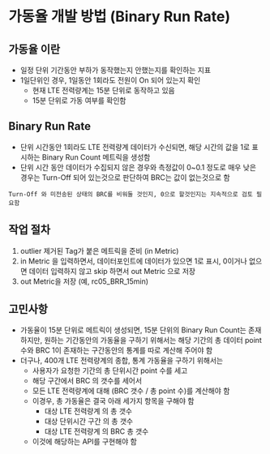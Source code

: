 # 가동율 개발 방법 (Binary Run Rate)
## 가동율 이란
* 일정 단위 기간동안 부하가 동작했는지 안했는지를 확인하는 지표
* 1일단위인 경우, 1일동안 1회라도 전원이 On 되어 있는지 확인
  * 현재 LTE 전력량계는 15분 단위로 동작하고 있음
  * 15분 단위로 가동 여부를 확인함

## Binary Run Rate
* 단위 시간동안 1회라도 LTE 전력량계 데이터가 수신되면, 해당 시간의 값을 1로
 표시하는 Binary Run Count 메트릭을 생성함
* 단위 시간 동안 데이터가 수집되지 않은 경우와 측정값이 0~0.1 정도로 매우 낮은
  경우는 Turn-Off 되어 있는것으로 판단하여 BRC는 값이 없는것으로 함

```
Turn-Off 와 미전송된 상태의 BRC를 비워둘 것인지, 0으로 할것인지는 지속적으로 검토 필요함 
```

## 작업 절차
1. outlier 제거된 Tag가 붙은 메트릭을 준비 (in Metric)
2. in Metric 을 입력하면서, 데이터포인트에 데이터가 있으면 1로 표시, 0이거나
   없으면 데이터 입력하지 않고 skip 하면서 out Metric 으로 저장
3. out Metric을 저장 (예, rc05_BRR_15min)

## 고민사항
* 가동율이 15분 단위로 메트릭이 생성되면, 15분 단위의 Binary Run Count는
  존재하지만, 원하는 기간동안의 가동율을 구하기 위해서는 해당 기간의 총 데이터
  point 수와 BRC 1이 존재하는 구간동안의 통계를 따로 계산해 주어야 함
* 더구나, 400개 LTE 전력량계의 종합, 통계 가동율을 구하기 위해서는
  * 사용자가 요청한 기간의 총 단위시간 point 수를 세고
  * 해당 구간에서 BRC 의 갯수를 세어서
  * 모든 LTE 전력량계에 대해 (BRC 갯수 / 총 point 수)를 계산해야 함
  * 이경우, 총 가동율은 결국 아래 세가지 항목을 구해야 함
    * 대상 LTE 전력량계 의 총 갯수
    * 대상 단위시간 구간 의 총 갯수
    * 대상 LTE 전력량계 의 BRC 총 갯수 
  * 이것에 해당하는 API를 구현해야 함

